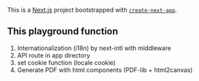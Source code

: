 This is a [Next.js](https://nextjs.org/) project bootstrapped with [`create-next-app`](https://github.com/vercel/next.js/tree/canary/packages/create-next-app).

## This playground function

1. Internationalization (i18n) by next-intl with middleware
2. API route in app directory
3. set cookie function (locale cookie)
4. Generate PDF with html components (PDF-lib + html2canvas)
